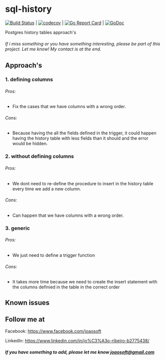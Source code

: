 # sql-history
[![Build Status](https://travis-ci.org/joaosoft/sql-history.svg?branch=master)](https://travis-ci.org/joaosoft/sql-history) | [![codecov](https://codecov.io/gh/joaosoft/sql-history/branch/master/graph/badge.svg)](https://codecov.io/gh/joaosoft/sql-history) | [![Go Report Card](https://goreportcard.com/badge/github.com/joaosoft/sql-history)](https://goreportcard.com/report/github.com/joaosoft/sql-history) | [![GoDoc](https://godoc.org/github.com/joaosoft/sql-history?status.svg)](https://godoc.org/github.com/joaosoft/sql-history)

Postgres history tables approach's

###### If i miss something or you have something interesting, please be part of this project. Let me know! My contact is at the end.

## Approach's
### 1. defining columns
###### Pros: 
* Fix the cases that we have columns with a wrong order.  
###### Cons: 
* Because having the all the fields defined in the trigger, it could happen having the history table with less fields than it should and the error would be hidden.

### 2. without defining columns
###### Pros: 
* We dont need to re-define the procedure to insert in the history table every time we add a new column.  
###### Cons: 
* Can happen that we have columns with a wrong order.

### 3. generic
###### Pros: 
* We just need to define a trigger function  
###### Cons: 
* It takes more time because we need to create the insert statement with the columns definied in the table in the correct order

## Known issues

## Follow me at
Facebook: https://www.facebook.com/joaosoft

LinkedIn: https://www.linkedin.com/in/jo%C3%A3o-ribeiro-b2775438/

##### If you have something to add, please let me know joaosoft@gmail.com

